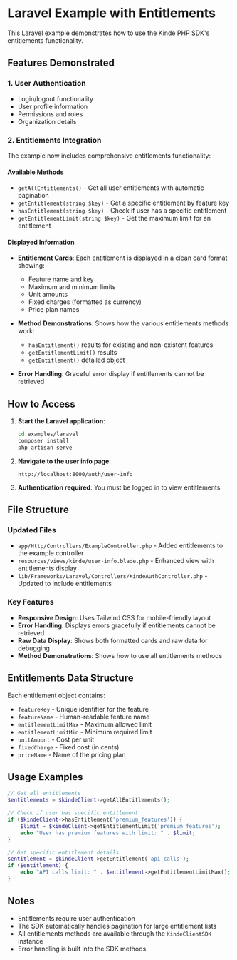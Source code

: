 # Laravel Example with Entitlements

This Laravel example demonstrates how to use the Kinde PHP SDK's entitlements functionality.

## Features Demonstrated

### 1. User Authentication
- Login/logout functionality
- User profile information
- Permissions and roles
- Organization details

### 2. Entitlements Integration
The example now includes comprehensive entitlements functionality:

#### Available Methods
- `getAllEntitlements()` - Get all user entitlements with automatic pagination
- `getEntitlement(string $key)` - Get a specific entitlement by feature key
- `hasEntitlement(string $key)` - Check if user has a specific entitlement
- `getEntitlementLimit(string $key)` - Get the maximum limit for an entitlement

#### Displayed Information
- **Entitlement Cards**: Each entitlement is displayed in a clean card format showing:
  - Feature name and key
  - Maximum and minimum limits
  - Unit amounts
  - Fixed charges (formatted as currency)
  - Price plan names

- **Method Demonstrations**: Shows how the various entitlements methods work:
  - `hasEntitlement()` results for existing and non-existent features
  - `getEntitlementLimit()` results
  - `getEntitlement()` detailed object

- **Error Handling**: Graceful error display if entitlements cannot be retrieved

## How to Access

1. **Start the Laravel application**:
   ```bash
   cd examples/laravel
   composer install
   php artisan serve
   ```

2. **Navigate to the user info page**:
   ```
   http://localhost:8000/auth/user-info
   ```

3. **Authentication required**: You must be logged in to view entitlements

## File Structure

### Updated Files
- `app/Http/Controllers/ExampleController.php` - Added entitlements to the example controller
- `resources/views/kinde/user-info.blade.php` - Enhanced view with entitlements display
- `lib/Frameworks/Laravel/Controllers/KindeAuthController.php` - Updated to include entitlements

### Key Features
- **Responsive Design**: Uses Tailwind CSS for mobile-friendly layout
- **Error Handling**: Displays errors gracefully if entitlements cannot be retrieved
- **Raw Data Display**: Shows both formatted cards and raw data for debugging
- **Method Demonstrations**: Shows how to use all entitlements methods

## Entitlements Data Structure

Each entitlement object contains:
- `featureKey` - Unique identifier for the feature
- `featureName` - Human-readable feature name
- `entitlementLimitMax` - Maximum allowed limit
- `entitlementLimitMin` - Minimum required limit
- `unitAmount` - Cost per unit
- `fixedCharge` - Fixed cost (in cents)
- `priceName` - Name of the pricing plan

## Usage Examples

```php
// Get all entitlements
$entitlements = $kindeClient->getAllEntitlements();

// Check if user has specific entitlement
if ($kindeClient->hasEntitlement('premium_features')) {
    $limit = $kindeClient->getEntitlementLimit('premium_features');
    echo "User has premium features with limit: " . $limit;
}

// Get specific entitlement details
$entitlement = $kindeClient->getEntitlement('api_calls');
if ($entitlement) {
    echo "API calls limit: " . $entitlement->getEntitlementLimitMax();
}
```

## Notes

- Entitlements require user authentication
- The SDK automatically handles pagination for large entitlement lists
- All entitlements methods are available through the `KindeClientSDK` instance
- Error handling is built into the SDK methods 